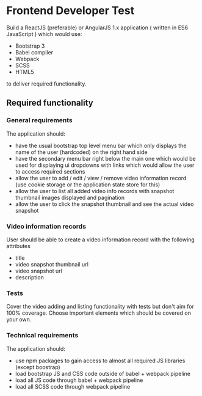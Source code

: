 # Frontend Developer Test

Build a ReactJS (preferable) or AngularJS 1.x application ( written in ES6 JavaScript )
which would use:
- Bootstrap 3
- Babel compiler
- Webpack
- SCSS
- HTML5

to deliver required functionality.

## Required functionality

### General requirements

The application should:
- have the usual bootstrap top level menu bar which only displays the name of the user (hardcoded) on the right hand side
- have the secondary menu bar right below the main one which would be used for
 displaying ui dropdowns with links which would allow the user to access required sections
- allow the user to add / edit / view / remove video information record (use cookie storage or the application state store for this)
- allow the user to list all added video info records with snapshot thumbnail images displayed and pagination
- allow the user to click the snapshot thumbnail and see the actual video snapshot

### Video information records

User should be able to create a video information record with the following attributes
 - title
 - video snapshot thumbnail url
 - video snapshot url
 - description

### Tests

Cover the video adding and listing functionality with tests but don't aim for 100% coverage.
Choose important elements which should be covered on your own.

### Technical requirements

The application should:
- use npm packages to gain access to almost all required JS libraries (except boostrap)
- load bootstrap JS and CSS code outside of babel + webpack pipeline
- load all JS code through babel + webpack pipeline
- load all SCSS code through webpack pipeline


